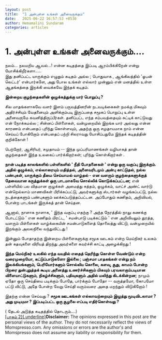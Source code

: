 ```yaml
---
layout: post
title:  "1 அன்புள்ள உங்கள் அனைவருக்கும்"
date:   2025-06-22 16:57:53 +0530
author: Hemamalini Sundaram
categories: articles
---
```


#  1. அன்புள்ள உங்கள் அனைவருக்கும்\.... 

நலம்\... நலமறிய ஆவல்\...! என்ன கடிதத்தை இப்படி ஆரம்பிக்கிறேன் என்று
யோசிக்கிறீர்களா\.....\
இது தனிப்பட்ட யாருக்கும் எழுதும் கடிதம் அல்ல ; பொதுவாக , ஆங்கிலத்தில் 'ஓபன் லெட்டர்'
என்பார்களே, அது போல உங்கள் எல்லார் முன்னும் என் மனத்தில் உள்ள ஆதங்கத்தை இறக்கி வைக்கவே
இந்தக் கடிதம்.

**இன்றைய குழந்தைகளின் ஒழுக்கத்துக்கு யார் பொறுப்பு ?**

சில மாதங்களாகவே வளர் இளம் பருவத்தினரின் நடவடிக்கைகள் நமக்கு மிகவும் அதிர்ச்சியும்
வேதனையும் அளிக்கும்படி இருப்பதை சமூகப் பொறுப்பு உள்ள அனைவருமே கவனித்திருப்பீர்கள்.
தனிப்பட்ட எந்த சம்பவத்தையும் சுட்டிக் காட்டுவது என் நோக்கமல்ல ; சின்னப் பிள்ளைகள்,
வன்முறையில் இறங்க யார் அல்லது என்ன காரணம் என்பதைப் புரிந்து கொள்ளவும், அதற்கு ஒரு
சமுதாயமாக நாம் என்ன செய்யப் போகிறோம் என்பதைப் பற்றி சிலராவது யோசிப்பதுமே இந்தக்
கடிதத்தின் குறிக்கோள் !

பெற்றோர், ஆசிரியர், சமுதாயம் -- இந்த முப்பரிமாணங்கள் வழியாகத் தான் குழந்தைகள் இந்த
உலகைப் பார்க்கிறார்கள்; புரிந்து கொள்கிறார்கள் .

**நான் படித்த காலங்களில் பள்ளிகளில் ' நீதி போதனைகள் ' என்று ஒரு வகுப்பு இருக்கும்.
அதில் ஒழுக்கம், எல்லாரையும் மதித்தல், அனைவரிடமும் அன்பு காட்டுதல், நல்ல பண்புகள்,
யாருக்கும் தீமை செய்யாமல் வாழ்தல் - என வளரும் குழந்தைகளுக்குத் தேவையான கருத்துக்கள்
ஒரு பாடமாகவே சொல்லிக் கொடுக்கப்பட்டன;** என் பள்ளியில் பல விதமான குழுக்கள் அமைத்து
சுத்தம், ஒழுக்கம், வாட்ச் அண்ட் வார்டு என்றெல்லாம் மாணவிகள் பிரிக்கப்பட்டு, அவர்களுக்கு
ஸ்டார்கள் வழங்கப்பட்டு, நல்ல நடத்தைகளும் பண்புகளும் ஊக்கப்படுத்தப்பட்டன. அப்போதும் கணிதம்,
அறிவியல், போன்ற பாடங்கள் இருக்கத் தான் செய்தன.

ஆனால், நாளாக நாளாக, ' இந்த வகுப்பு எதற்கு ? அந்த நேரத்தில் நாலு கணக்கு போடட்டும் '
என கணிதம் மிரட்ட, ' சமன்பாடு படிக்கட்டும் ' என அறிவியலும் துரத்த, வளரும் பிள்ளைகள்
வாழ்க்கையின் சமன்பாடுகளைத் தொலைத்து விட்டு, வன்முறையில் இறங்கும் அவலநிலை வந்துவிட்டது
!

இன்னும் போதாதற்கு இன்றைய பிள்ளைகளுக்கு சமூக ஊடகம் என்ற மெய்நிகர் உலகம் தன் கதவுகளை
விரியத் திறந்து அவர்களை கவர்ச்சி காட்டி அழைக்கிறது !

**இந்த மெய்நிகர் உலகில் எந்த வயதில் எதைத் தெரிந்து கொள்ள வேண்டும் என்ற வரைமுறையோ,
கட்டுப்பாடுகளோ இல்லை ; பஞ்சமா பாதகங்கள் என்று நம் இலக்கியங்களும், பெரியோர்களும்
சொல்லிய கொலை, களவு, சூது, காமம் போன்ற பிறரை துன்புறுத்தக் கூடிய அனைத்து
உணர்ச்சிகளும் மிகவும் பரவலாகும்படியான விளையாட்டுகளும், நிகழ்ச்சிகளும், பதிவுகளும்
அதில் மலிந்து கிடக்கின்றன;** நாமும் ஏதோ ஒரு செய்தியை படிக்கும் போதே, பார்க்கும்
போதோ -- வருத்தமோ, கோபமோ பட்டு விட்டு, அதே போன்ற வேறு செய்தி வரும்வரை அதை
மறந்தும் விடுகிறோம் !

இதற்கு என்ன செய்வது ? **சமூக ஊடகங்கள் எல்லாவற்றையும் இழுத்து மூடிவிடலாமா ? அது
முடியுமா ? இப்படிப்பட்ட ஒரு சூழலை எப்படி எதிர்கொள்வது ?**

( தேடல் அடுத்த கடிதத்தில் தொடரும்....)\
[[பாகம்
2]{.underline}](https://www.momspresso.com/parenting/aa71bb9e323d44a5b589be0617593389/article/2-annnpullll-ungkll-annnaivrukkum-4ary7lpb9981?utm_source=PCA_Whatsapp_Share&utm_medium=Share_Android)**Disclaimer:**
The opinions expressed in this post are the personal views of the
author. They do not necessarily reflect the views of Momspresso.com. Any
omissions or errors are the author\'s and Momspresso does not assume any
liability or responsibility for them.
